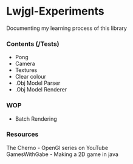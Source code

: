 # Lwjgl-Experiments

Documenting my learning process of this library

### Contents (/Tests)
- Pong
- Camera
- Textures
- Clear colour
- .Obj Model Parser
- .Obj Model Renderer

### WOP
- Batch Rendering

### Resources
The Cherno - OpenGl series on YouTube <br>
GamesWithGabe - Making a 2D game in java
